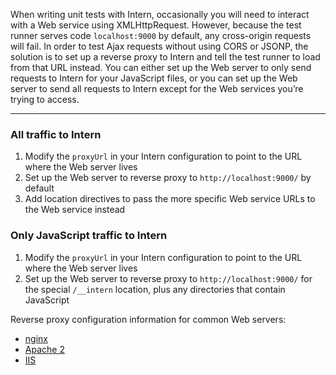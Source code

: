 When writing unit tests with Intern, occasionally you will need to interact with a Web service using XMLHttpRequest. However, because the test runner serves code `localhost:9000` by default, any cross-origin requests will fail. In order to test Ajax requests without using CORS or JSONP, the solution is to set up a reverse proxy to Intern and tell the test runner to load from that URL instead. You can either set up the Web server to only send requests to Intern for your JavaScript files, or you can set up the Web server to send all requests to Intern except for the Web services you’re trying to access.

---

### All traffic to Intern

1. Modify the `proxyUrl` in your Intern configuration to point to the URL where the Web server lives
2. Set up the Web server to reverse proxy to `http://localhost:9000/` by default
3. Add location directives to pass the more specific Web service URLs to the Web service instead

### Only JavaScript traffic to Intern

1. Modify the `proxyUrl` in your Intern configuration to point to the URL where the Web server lives
2. Set up the Web server to reverse proxy to `http://localhost:9000/` for the special `/__intern` location, plus any directories that contain JavaScript

Reverse proxy configuration information for common Web servers:

* [nginx](http://wiki.nginx.org/HttpProxyModule)
* [Apache 2](https://httpd.apache.org/docs/2.2/mod/mod_proxy.html)
* [IIS](http://www.iis.net/learn/extensions/url-rewrite-module/reverse-proxy-with-url-rewrite-v2-and-application-request-routing)